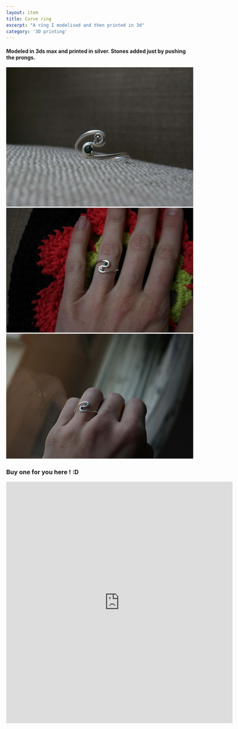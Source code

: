 ```yaml
---
layout: item
title: Curve ring
excerpt: "A ring I modelised and then printed in 3d"
category: '3D printing'
---
```



<h4>
Modeled in 3ds max and printed in silver. Stones added just by pushing the prongs.
</h4>
<div class="image fit">
<img src="/images/fulls/3D_printing/curve_ring.jpg "></div>

<div class="image fit">
<img src="/images/fulls/3D_printing/curve_ring_2.jpg "></div>

<div class="image fit">
<img src="/images/fulls/3D_printing/curve_ring_3.jpg "></div>


<h3>Buy one for you here ! :D</h3>
<iframe width="610" height="650" frameborder="0" allowfullscreen allowtransparency src="https://i.materialise.com/shop/item/sinuous-ring-with-small-cristals/embed"></iframe>



